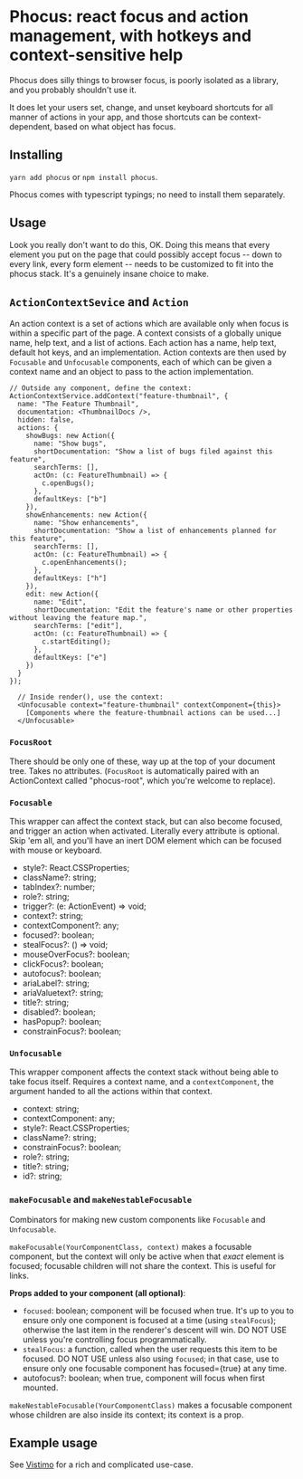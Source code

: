 # Phocus: react focus and action management, with hotkeys and context-sensitive help

Phocus does silly things to browser focus, is poorly isolated as a library, and you probably shouldn't use it.

It does let your users set, change, and unset keyboard shortcuts for all manner of actions in your app, and those shortcuts can be context-dependent, based on what object has focus.

## Installing

`yarn add phocus` or `npm install phocus`.

Phocus comes with typescript typings; no need to install them separately.

## Usage

Look you really don't want to do this, OK. Doing this means that every element you put on the page that could possibly accept focus -- down to every link, every form element -- needs to be customized to fit into the phocus stack. It's a genuinely insane choice to make.

## `ActionContextSevice` and `Action`

An action context is a set of actions which are available only when focus is within a specific part of the page. A context consists of a globally unique name, help text, and a list of actions. Each action has a name, help text, default hot keys, and an implementation. Action contexts are then used by `Focusable` and `Unfocusable` components, each of which can be given a context name and an object to pass to the action implementation.

```
// Outside any component, define the context:
ActionContextService.addContext("feature-thumbnail", {
  name: "The Feature Thumbnail",
  documentation: <ThumbnailDocs />,
  hidden: false,
  actions: {
    showBugs: new Action({
      name: "Show bugs",
      shortDocumentation: "Show a list of bugs filed against this feature",
      searchTerms: [],
      actOn: (c: FeatureThumbnail) => {
        c.openBugs();
      },
      defaultKeys: ["b"]
    }),
    showEnhancements: new Action({
      name: "Show enhancements",
      shortDocumentation: "Show a list of enhancements planned for this feature",
      searchTerms: [],
      actOn: (c: FeatureThumbnail) => {
        c.openEnhancements();
      },
      defaultKeys: ["h"]
    }),
    edit: new Action({
      name: "Edit",
      shortDocumentation: "Edit the feature's name or other properties without leaving the feature map.",
      searchTerms: ["edit"],
      actOn: (c: FeatureThumbnail) => {
        c.startEditing();
      },
      defaultKeys: ["e"]
    })
  }
});
```

```
  // Inside render(), use the context:
  <Unfocusable context="feature-thumbnail" contextComponent={this}>
    [Components where the feature-thumbnail actions can be used...]
  </Unfocusable>
```

### `FocusRoot`

There should be only one of these, way up at the top of your document tree. Takes no attributes. (`FocusRoot` is automatically paired with an ActionContext called "phocus-root", which you're welcome to replace).

### `Focusable`

This wrapper can affect the context stack, but can also become focused, and trigger an action when activated. Literally every attribute is optional. Skip 'em all, and you'll have an inert DOM element which can be focused with mouse or keyboard.

* style?: React.CSSProperties;
* className?: string;
* tabIndex?: number;
* role?: string;
* trigger?: (e: ActionEvent) => void;
* context?: string;
* contextComponent?: any;
* focused?: boolean;
* stealFocus?: () => void;
* mouseOverFocus?: boolean;
* clickFocus?: boolean;
* autofocus?: boolean;
* ariaLabel?: string;
* ariaValuetext?: string;
* title?: string;
* disabled?: boolean;
* hasPopup?: boolean;
* constrainFocus?: boolean;

### `Unfocusable`

This wrapper component affects the context stack without being able to take focus itself. Requires a context name, and a `contextComponent`, the argument handed to all the actions within that context.

* context: string;
* contextComponent: any;
* style?: React.CSSProperties;
* className?: string;
* constrainFocus?: boolean;
* role?: string;
* title?: string;
* id?: string;

### `makeFocusable` and `makeNestableFocusable`

Combinators for making new custom components like `Focusable` and `Unfocusable`.

`makeFocusable(YourComponentClass, context)` makes a focusable component, but the context will only be active when that *exact* element is focused; focusable children will not share the context. This is useful for links.

**Props added to your component (all optional)**:
* `focused`: boolean; component will be focused when true. It's up to you to ensure only one component is focused at a time (using `stealFocus`); otherwise the last item in the renderer's descent will win. DO NOT USE unless you're controlling focus programmatically.
* `stealFocus`: a function, called when the user requests this item to be focused. DO NOT USE unless also using `focused`; in that case, use to ensure only one focusable component has focused={true} at any time.
* autofocus?: boolean; when true, component will focus when first mounted.

`makeNestableFocusable(YourComponentClass)` makes a focusable component whose children are also inside its context; its context is a prop.


## Example usage

See [Vistimo](https://www.vistimo.com) for a rich and complicated use-case.
